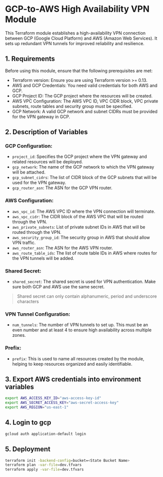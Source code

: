 # GCP-to-AWS High Availability VPN Module
This Terraform module establishes a high-availability VPN connection between GCP (Google Cloud Platform) and AWS (Amazon Web Services). It sets up redundant VPN tunnels for improved reliability and resilience.

## 1. Requirements
Before using this module, ensure that the following prerequisites are met:

- Terraform version: Ensure you are using Terraform version >= 0.13.
- AWS and GCP Credentials: You need valid credentials for both AWS and GCP.
- GCP Project ID: The GCP project where the resources will be created.
- AWS VPC Configuration: The AWS VPC ID, VPC CIDR block, VPC private subnets, route tables and security group must be specified.
- GCP Network: A valid GCP network and subnet CIDRs must be provided for the VPN gateway in GCP.

## 2. Description of Variables
### GCP Configuration:

- `project_id`: Specifies the GCP project where the VPN gateway and related resources will be deployed.
- `gcp_network`: The name of the GCP network to which the VPN gateway will be attached.
- `gcp_subnet_cidrs`: The list of CIDR block of the GCP subnets that will be used for the VPN gateway.
- `gcp_router_asn`: The ASN for the GCP VPN router.

### AWS Configuration:

- `aws_vpc_id`: The AWS VPC ID where the VPN connection will terminate.
- `aws_vpc_cidr`: The CIDR block of the AWS VPC that will be routed through the VPN.
- `aws_private_subnets`: List of private subnet IDs in AWS that will be routed through the VPN.
- `aws_security_group_id`: The security group in AWS that should allow VPN traffic.
- `aws_router_asn`: The ASN for the AWS VPN router.
- `aws_route_table_ids`: The list of route table IDs in AWS where routes for the VPN tunnels will be added.

### Shared Secret:

- `shared_secret`: The shared secret is used for VPN authentication. Make sure both GCP and AWS use the same secret.
> Shared secret can only contain alphanumeric, period and underscore characters

### VPN Tunnel Configuration:

- `num_tunnels`: The number of VPN tunnels to set up. This must be an even number and at least 4 to ensure high availability across multiple zones.

### Prefix:

- `prefix`: This is used to name all resources created by the module, helping to keep resources organized and easily identifiable.

## 3. Export AWS credentials into environment variables
```bash
export AWS_ACCESS_KEY_ID="aws-access-key-id"
export AWS_SECRET_ACCESS_KEY="aws-secret-access-key"
export AWS_REGION="us-east-1"
```

## 4. Login to gcp
```bash
gcloud auth application-default login
```

## 5. Deployment
```bash
terraform init -backend-config=bucket=<State Bucket Name>
terraform plan -var-file=dev.tfvars
terraform apply -var-file=dev.tfvars
```
